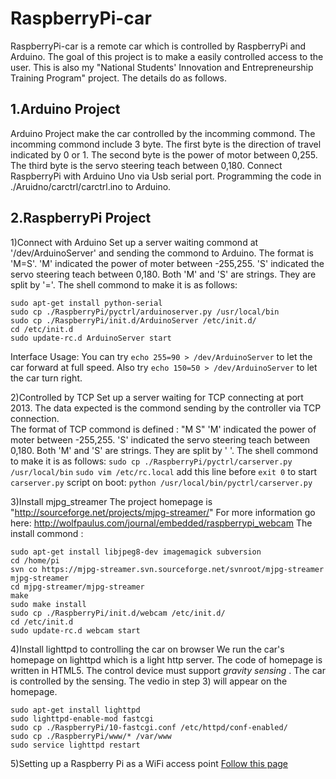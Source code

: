 RaspberryPi-car
===============
RaspberryPi-car is a remote car which is controlled by RaspberryPi and Arduino. The goal of this project is to make a easily controlled access to the user. This is also my "National Students' Innovation and Entrepreneurship Training Program" project. The details do as follows. 

1.Arduino Project
-----------------
Arduino Project make the car controlled by the incomming commond. The incomming commond include 3 byte. The first byte is the direction of travel indicated by 0 or 1. The second byte is the power of motor between 0,255. The third byte is the servo steering teach between 0,180.
Connect RaspberryPi with Arduino Uno via Usb serial port.
Programming the code in ./Aruidno/carctrl/carctrl.ino to Arduino.

2.RaspberryPi Project
---------------------

1)Connect with Arduino
Set up a server waiting commond at '/dev/ArduinoServer' and sending the commond to Arduino. 
The format is 'M=S'. 
'M' indicated the power of moter between -255,255.
'S' indicated the servo steering teach between 0,180.
Both 'M' and 'S' are strings. They are split by '='.
The shell commond to make it is as follows:
```
sudo apt-get install python-serial
sudo cp ./RaspberryPi/pyctrl/arduinoserver.py /usr/local/bin
sudo cp ./RaspberryPi/init.d/ArduinoServer /etc/init.d/
cd /etc/init.d
sudo update-rc.d ArduinoServer start 
```
Interface Usage:
You can try `echo 255=90 > /dev/ArduinoServer` to let the car forward at full speed. 
Also try `echo 150=50 > /dev/ArduinoServer` to let the car turn right.

2)Controlled by TCP
Set up a server waiting for TCP connecting at port 2013. The data expected is the commond sending by the controller via TCP connection.  
The format of TCP commond is defined : "M S" 
'M' indicated the power of moter between -255,255.
'S' indicated the servo steering teach between 0,180.
Both 'M' and 'S' are strings. They are split by ' '.
The shell commond to make it is as follows:
`sudo cp ./RaspberryPi/pyctrl/carserver.py /usr/local/bin`
`sudo vim /etc/rc.local`
add this line before `exit 0` to start `carserver.py` script on boot:
`python /usr/local/bin/pyctrl/carserver.py`

3)Install mjpg_streamer
The project homepage is "http://sourceforge.net/projects/mjpg-streamer/"
For more information go here: http://wolfpaulus.com/journal/embedded/raspberrypi_webcam
The install commond :
```
sudo apt-get install libjpeg8-dev imagemagick subversion
cd /home/pi
svn co https://mjpg-streamer.svn.sourceforge.net/svnroot/mjpg-streamer mjpg-streamer
cd mjpg-streamer/mjpg-streamer
make
sudo make install
sudo cp ./RaspberryPi/init.d/webcam /etc/init.d/ 
cd /etc/init.d
sudo update-rc.d webcam start 
```

4)Install lighttpd to controlling the car on browser
We run the car's homepage on lighttpd which is a light http server.
The code of homepage is written in HTML5. 
The control device must support *gravity sensing* .  The car is controlled by the sensing.
The vedio in step 3) will appear on the homepage. 
```
sudo apt-get install lighttpd
sudo lighttpd-enable-mod fastcgi
sudo cp ./RaspberryPi/10-fastcgi.conf /etc/httpd/conf-enabled/
sudo cp ./RaspberryPi/www/* /var/www
sudo service lighttpd restart
```
5)Setting up a Raspberry Pi as a WiFi access point
[Follow this page](http://learn.adafruit.com/setting-up-a-raspberry-pi-as-a-wifi-access-point/overview)

